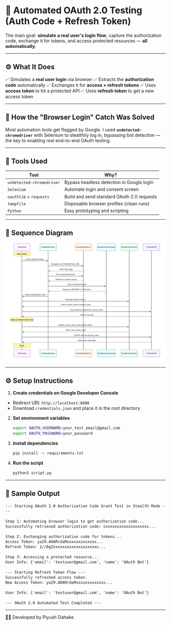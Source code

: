 # 🔐 Automated OAuth 2.0 Testing (Auth Code + Refresh Token)

The main goal: **simulate a real user's login flow**, capture the authorization code, exchange it for tokens, and access protected resources — **all automatically**.

---

## ⚙️ What It Does

✅ Simulates a **real user login** via browser
✅ Extracts the **authorization code** automatically
✅ Exchanges it for **access + refresh tokens**
✅ Uses **access token** to hit a protected API
✅ Uses **refresh token** to get a new access token

---

## 🧠 How the "Browser Login" Catch Was Solved

Most automation tools get flagged by Google.
I used **`undetected-chromedriver`** with Selenium to stealthily log in, bypassing bot detection — the key to enabling real end-to-end OAuth testing.

---

## 🔧 Tools Used

| Tool                      | Why?                                       |
| ------------------------- | ------------------------------------------ |
| `undetected-chromedriver` | Bypass headless detection in Google login  |
| `Selenium`                | Automate login and consent screen          |
| `oauthlib` + `requests`   | Build and send standard OAuth 2.0 requests |
| `tempfile`                | Disposable browser profiles (clean runs)   |
| `Python`                  | Easy prototyping and scripting             |

---

## 🔁 Sequence Diagram

![OAuth Flow](./assets/oauth-sequence-diagram.png)

---

## ⚙️ Setup Instructions

1. **Create credentials on Google Developer Console**

  - Redirect URI: `http://localhost:8080`
  - Download `credentials.json` and place it in the root directory

2. **Set environment variables**

   ```bash
   export OAUTH_USERNAME=your_test_email@gmail.com
   export OAUTH_PASSWORD=your_password
   ```

3. **Install dependencies**

   ```bash
   pip install -r requirements.txt
   ```

4. **Run the script**

   ```bash
   python3 script.py
   ```

---

## 🧪 Sample Output

```
--- Starting OAuth 2.0 Authorization Code Grant Test in Stealth Mode ---

Step 1: Automating browser login to get authorization code...
Successfully retrieved authorization code: xxxxxxxxxxxxxxxxxxxx...

Step 2: Exchanging authorization code for tokens...
Access Token: ya29.A0ARrdaMxxxxxxxxxxxxx...
Refresh Token: 1//0gZxxxxxxxxxxxxxxxxxxxx...

Step 3: Accessing a protected resource...
User Info: {'email': 'testuser@gmail.com', 'name': 'OAuth Bot'}

--- Starting Refresh Token Flow ---
Successfully refreshed access token.
New Access Token: ya29.A0ARrdaMxxxxxxxxxxxxx...

User Info: {'email': 'testuser@gmail.com', 'name': 'OAuth Bot'}

--- OAuth 2.0 Automated Test Completed ---

```

---

👨‍💻 Developed by Piyush Dahake

